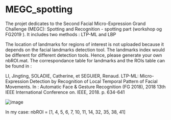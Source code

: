 # MEGC_spotting
The projet dedicates to the Second Facial Micro-Expression Grand Challenge (MEGC): Spotting and Recognition - spotting part (workshop og FG2019 ).
It includes two methods : LTP-ML and LBP

The location of landmarks for regions of interest is not uploaded because it depends on the facial landmarks detection tool. The landmarks index would be different for different detection tools. Hence, please generate your own nbROI.mat. The correspondance table for landmarks and the ROIs table can be found in :

LI, Jingting, SOLADIE, Catherine, et SEGUIER, Renaud. LTP-ML: Micro-Expression Detection by Recognition of Local Temporal Pattern of Facial Movements. In : Automatic Face & Gesture Recognition (FG 2018), 2018 13th IEEE International Conference on. IEEE, 2018. p. 634-641 

![image](https://github.com/jingtingEmmaLi/MEGC_spotting/master/exempleROI.png)

In my case: nbROI = [1, 4, 5, 6, 7, 10, 11, 14, 32, 35, 38, 41]
